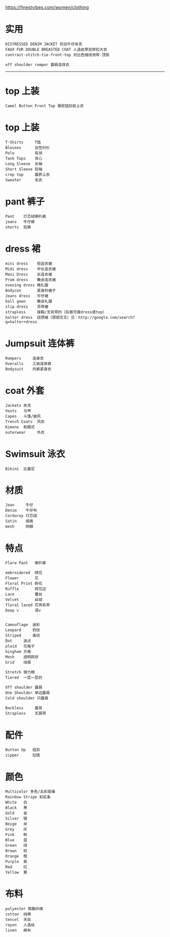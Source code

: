 
https://finestvibes.com/women/clothing



# 实用
    DISTRESSED DENIM JACKET 仿旧牛仔夹克
    FAUX FUR DOUBLE BREASTED COAT 人造皮草双排扣大衣
    contrast-stitch-tie-front-top 对比色缝线领带-顶部

    off shoulder romper 露肩连体衣

-----------------------------------------------


# top 上装
    Camel Button Front Top 骆驼钮扣前上衣

# top 上装
    T-Shirts     T恤
    Blouses      女性衬衫
    Polo         有领
    Tank Tops    背心
    Long Sleeve  长袖
    Short Sleeve 短袖 
    crop top     露脐上衣
    Sweater      毛衣

# pant 裤子
    Pant    灯芯绒喇叭裤
    jeans   牛仔裤
    shorts  短裤

# dress 裙
    mini dress    短连衣裙
    Midi dress    中长连衣裙
    Maxi Dress    长连衣裙
    Prom dress    舞会连衣裙
    evening dress 晚礼服
    Bodycon       紧身的裙子
    Jeans dress   牛仔裙
    ball gown     舞会礼服
    slip dress    吊带裙
    strapless     抹胸/无背带的（后面可接dress或top）
    halter dress  绕颈裙（颈部交叉）见：http://google.com/search?q=halter+dress

# Jumpsuit 连体裤
    Rompers     连身衣
    Overalls    工装连体裤
    Bodysuit    内裤紧身衣
    

# coat 外套
    Jackets 夹克
    Vests   马甲
    Capes   斗篷/披风
    Trench Coats  风衣
    Kimono  和服式
    outerwear     外衣

# Swimsuit  泳衣
    Bikini  比基尼

# 材质
    Jean     牛仔
    Denim    牛仔布
    Corduroy 灯芯绒
    Satin    缎面
    mesh     网眼


# 特点
    Flare Pant   喇叭裤

    embroidered  绣花
    Flower       花
    Floral Print 碎花
    Ruffle       荷花边
    Lace         蕾丝
    Velvet       丝绒
    floral laced 花饰系带
    Deep v       深v


    Camouflage  迷彩
    Leopard     豹纹
    Striped     条纹
    Dot     波点
    plaid   花格子
    Gingham 方格
    Mesh    透明网状
    Grid    线框

    Stretch 弹力棉
    Tiered  一层一层的

    Off shoulder 露肩
    One Shoulder 单边露肩
    Cold shoulder 只露肩

    Backless     露背
    Strapless    无肩带
   

# 配件 
    Button Up   纽扣
    zipper      拉链

# 颜色
    Multicolor 多色/五彩斑斓
    Rainbow Stripe 彩虹条
    White   白 
    Black   黑
    Gold    金 
    Silver  银 
    Beige   米 
    Grey    灰
    Pink    粉 
    Blue    蓝
    Green   绿
    Brown   棕
    Orange  橙
    Purple  紫
    Red     红
    Yellow  黄 

# 布料 
    polyester 聚酯纤维
    cotton  纯棉
    tencel  天丝
    rayon   人造丝
    linen   麻布
